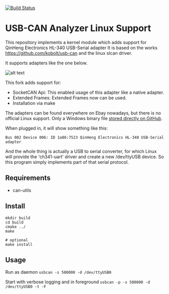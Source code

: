 [![Build Status](https://travis-ci.org/alexmohr/usb-can.svg?branch=master)](https://travis-ci.com/alexmohr/usb-can)
# USB-CAN Analyzer Linux Support
This repository implements a kernel module which adds support for QinHeng Electronics HL-340 USB-Serial adapter
It is based on the works https://github.com/kobolt/usb-can and the linux slcan driver.

It supports adapters like the one below.

![alt text](USB-CAN.jpg)

This fork adds support for:
* SocketCAN Api: This enabled usage of this adapter like a native adapter.
* Extended Frames: Extended Frames now can be used.
* Installation via make

The adapters can be found everywhere on Ebay nowadays, but there is no official Linux support. Only a Windows binary file [stored directly on GitHub](https://github.com/SeeedDocument/USB-CAN_Analyzer).

When plugged in, it will show something like this:
```
Bus 002 Device 006: ID 1a86:7523 QinHeng Electronics HL-340 USB-Serial adapter
```
And the whole thing is actually a USB to serial converter, for which Linux will provide the 'ch341-uart' driver and create a new /dev/ttyUSB device. So this program simply implements part of that serial protocol.

## Requirements
* can-utils

## Install
````
mkdir build
cd build
cmake ../
make

# optional
make install
````

## Usage
Run as daemon
````usbcan -s 500000 -d /dev/ttyUSB0````

Start with verbose logging and in foreground
````usbcan -p -s 500000 -d /dev/ttyUSB0 -t -F ````
